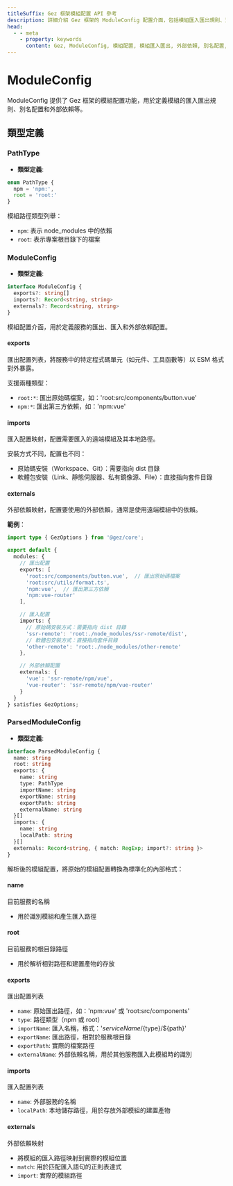 ```yaml
---
titleSuffix: Gez 框架模組配置 API 參考
description: 詳細介紹 Gez 框架的 ModuleConfig 配置介面，包括模組匯入匯出規則、別名配置和外部依賴管理，幫助開發者深入理解框架的模組化系統。
head:
  - - meta
    - property: keywords
      content: Gez, ModuleConfig, 模組配置, 模組匯入匯出, 外部依賴, 別名配置, 依賴管理, Web 應用框架
---
```


# ModuleConfig

ModuleConfig 提供了 Gez 框架的模組配置功能，用於定義模組的匯入匯出規則、別名配置和外部依賴等。

## 類型定義

### PathType

- **類型定義**:
```ts
enum PathType {
  npm = 'npm:', 
  root = 'root:'
}
```

模組路徑類型列舉：
- `npm`: 表示 node_modules 中的依賴
- `root`: 表示專案根目錄下的檔案

### ModuleConfig

- **類型定義**:
```ts
interface ModuleConfig {
  exports?: string[]
  imports?: Record<string, string>
  externals?: Record<string, string>
}
```

模組配置介面，用於定義服務的匯出、匯入和外部依賴配置。

#### exports

匯出配置列表，將服務中的特定程式碼單元（如元件、工具函數等）以 ESM 格式對外暴露。

支援兩種類型：
- `root:*`: 匯出原始碼檔案，如：'root:src/components/button.vue'
- `npm:*`: 匯出第三方依賴，如：'npm:vue'

#### imports

匯入配置映射，配置需要匯入的遠端模組及其本地路徑。

安裝方式不同，配置也不同：
- 原始碼安裝（Workspace、Git）：需要指向 dist 目錄
- 軟體包安裝（Link、靜態伺服器、私有鏡像源、File）：直接指向套件目錄

#### externals

外部依賴映射，配置要使用的外部依賴，通常是使用遠端模組中的依賴。

**範例**：
```ts title="entry.node.ts"
import type { GezOptions } from '@gez/core';

export default {
  modules: {
    // 匯出配置
    exports: [
      'root:src/components/button.vue',  // 匯出原始碼檔案
      'root:src/utils/format.ts',
      'npm:vue',  // 匯出第三方依賴
      'npm:vue-router'
    ],

    // 匯入配置
    imports: {
      // 原始碼安裝方式：需要指向 dist 目錄
      'ssr-remote': 'root:./node_modules/ssr-remote/dist',
      // 軟體包安裝方式：直接指向套件目錄
      'other-remote': 'root:./node_modules/other-remote'
    },

    // 外部依賴配置
    externals: {
      'vue': 'ssr-remote/npm/vue',
      'vue-router': 'ssr-remote/npm/vue-router'
    }
  }
} satisfies GezOptions;
```

### ParsedModuleConfig

- **類型定義**:
```ts
interface ParsedModuleConfig {
  name: string
  root: string
  exports: {
    name: string
    type: PathType
    importName: string
    exportName: string
    exportPath: string
    externalName: string
  }[]
  imports: {
    name: string
    localPath: string
  }[]
  externals: Record<string, { match: RegExp; import?: string }>
}
```

解析後的模組配置，將原始的模組配置轉換為標準化的內部格式：

#### name
目前服務的名稱
- 用於識別模組和產生匯入路徑

#### root
目前服務的根目錄路徑
- 用於解析相對路徑和建置產物的存放

#### exports
匯出配置列表
- `name`: 原始匯出路徑，如：'npm:vue' 或 'root:src/components'
- `type`: 路徑類型（npm 或 root）
- `importName`: 匯入名稱，格式：'${serviceName}/${type}/${path}'
- `exportName`: 匯出路徑，相對於服務根目錄
- `exportPath`: 實際的檔案路徑
- `externalName`: 外部依賴名稱，用於其他服務匯入此模組時的識別

#### imports
匯入配置列表
- `name`: 外部服務的名稱
- `localPath`: 本地儲存路徑，用於存放外部模組的建置產物

#### externals
外部依賴映射
- 將模組的匯入路徑映射到實際的模組位置
- `match`: 用於匹配匯入語句的正則表達式
- `import`: 實際的模組路徑
```